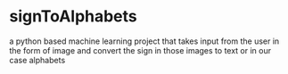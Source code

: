 # signToAlphabets
a python based machine learning project that takes input from the user in the form of image and convert the sign in those images to text or in our case alphabets
